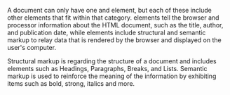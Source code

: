 A document can only have one <head> and <body> element, but each of these include other elements that fit within that category. <head> elements tell the browser and processor information about the HTML document, such as the title, author, and publication date, while <body> elements include structural and semantic markup to relay data that is rendered by the browser and displayed on the user's computer.

Structural markup is regarding the structure of a document and includes elements such as Headings, Paragraphs, Breaks, and Lists. Semantic markup is used to reinforce the meaning of the information by exhibiting items such as bold, strong, italics and more.
